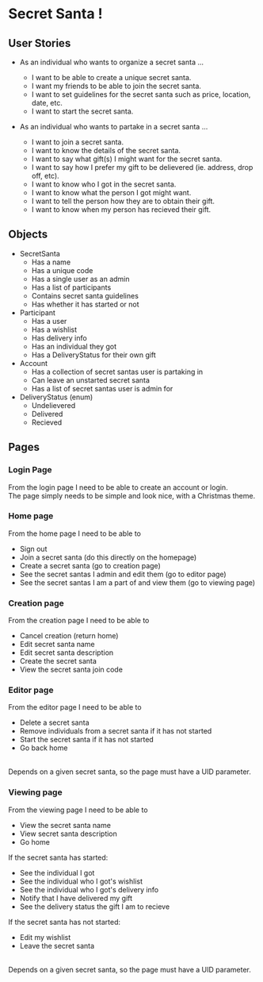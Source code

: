 # Secret Santa !

## User Stories

- As an individual who wants to organize a secret santa ...
	- I want to be able to create a unique secret santa.
	- I want my friends to be able to join the secret santa.
	- I want to set guidelines for the secret santa such as price, location, date, etc.
	- I want to start the secret santa.

- As an individual who wants to partake in a secret santa ...
	- I want to join a secret santa.
	- I want to know the details of the secret santa.
	- I want to say what gift(s) I might want for the secret santa.
	- I want to say how I prefer my gift to be delievered (ie. address, drop off, etc).
	- I want to know who I got in the secret santa.
	- I want to know what the person I got might want.
	- I want to tell the person how they are to obtain their gift.
	- I want to know when my person has recieved their gift.

## Objects
- SecretSanta
	- Has a name
	- Has a unique code
	- Has a single user as an admin
	- Has a list of participants
	- Contains secret santa guidelines
	- Has whether it has started or not
- Participant
	- Has a user
	- Has a wishlist
	- Has delivery info
	- Has an individual they got
	- Has a DeliveryStatus for their own gift
- Account
	- Has a collection of secret santas user is partaking in
	- Can leave an unstarted secret santa
	- Has a list of secret santas user is admin for
- DeliveryStatus (enum)
	- Undelievered
	- Delivered
	- Recieved

## Pages

### Login Page
From the login page I need to be able to create an account or login.
<br/>
The page simply needs to be simple and look nice, with a Christmas theme.

### Home page
From the home page I need to be able to
- Sign out
- Join a secret santa (do this directly on the homepage)
- Create a secret santa (go to creation page)
- See the secret santas I admin and edit them (go to editor page)
- See the secret santas I am a part of and view them (go to viewing page)

### Creation page
From the creation page I need to be able to
- Cancel creation (return home)
- Edit secret santa name
- Edit secret santa description
- Create the secret santa
- View the secret santa join code

### Editor page
From the editor page I need to be able to
- Delete a secret santa
- Remove individuals from a secret santa if it has not started
- Start the secret santa if it has not started
- Go back home
<br/>
Depends on a given secret santa, so the page must have a UID parameter.

### Viewing page
From the viewing page I need to be able to
- View the secret santa name
- View secret santa description
- Go home

If the secret santa has started: <br/>
- See the individual I got
- See the individual who I got's wishlist
- See the individual who I got's delivery info
- Notify that I have delivered my gift
- See the delivery status the gift I am to recieve

If the secret santa has not started: <br/>
- Edit my wishlist
- Leave the secret santa

<br/>
Depends on a given secret santa, so the page must have a UID parameter.